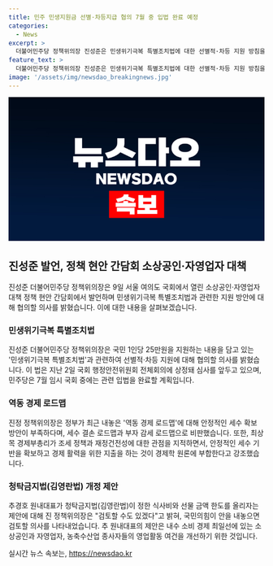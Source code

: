 ```yaml
---
title: 민주 민생지원금 선별·차등지급 협의 7월 중 입법 완료 예정
categories:
  - News
excerpt: >
  더불어민주당 정책위의장 진성준은 민생위기극복 특별조치법에 대한 선별적·차등 지원 방침을 열어두며 정부와의 협의를 강조했다. 또한, 역동 경제 로드맵에 대해 세수 확보 방안 부재를 지적하고, 국민의힘 추경호 원내대표의 청탁금지법 개정안에 대해 유연한 입장을 보였다. 이로써 소상공인과 자영업자 대책을 위한 협의를 강조하며 당의 입장을 대변하고 있다.
feature_text: >
  더불어민주당 정책위의장 진성준은 민생위기극복 특별조치법에 대한 선별적·차등 지원 방침을 열어두며 정부와의 협의를 강조했다. 또한, 역동 경제 로드맵에 대해 세수 확보 방안 부재를 지적하고, 국민의힘 추경호 원내대표의 청탁금지법 개정안에 대해 유연한 입장을 보였다. 이로써 소상공인과 자영업자 대책을 위한 협의를 강조하며 당의 입장을 대변하고 있다.
image: '/assets/img/newsdao_breakingnews.jpg'
---
```


<p><img src="/assets/img/newsdao_breakingnews.jpg" alt="ontimetimes 속보" /></p>

<h2 data-ke-size="size26">진성준 발언, 정책 현안 간담회 소상공인·자영업자 대책</h2>

<p data-ke-size="size16">진성준 더불어민주당 정책위의장은 9일 서울 여의도 국회에서 열린 소상공인·자영업자 대책 정책 현안 간담회에서 발언하며 민생위기극복 특별조치법과 관련한 지원 방안에 대해 협의할 의사를 밝혔습니다. 이에 대한 내용을 살펴보겠습니다.</p>

<h3 data-ke-size="size24">민생위기극복 특별조치법</h3>

<p data-ke-size="size16">진성준 더불어민주당 정책위의장은 국민 1인당 25만원을 지원하는 내용을 담고 있는 '민생위기극복 특별조치법'과 관련하여 선별적·차등 지원에 대해 협의할 의사를 밝혔습니다. 이 법은 지난 2일 국회 행정안전위원회 전체회의에 상정돼 심사를 앞두고 있으며, 민주당은 7월 임시 국회 중에는 관련 입법을 완료할 계획입니다.</p>

<h3 data-ke-size="size24">역동 경제 로드맵</h3>

<p data-ke-size="size16">진정 정책위의장은 정부가 최근 내놓은 '역동 경제 로드맵'에 대해 안정적인 세수 확보 방안이 부족하다며, 세수 결손 로드맵과 부자 감세 로드맵으로 비판했습니다. 또한, 최상목 경제부총리가 조세 정책과 재정건전성에 대한 관점을 지적하면서, 안정적인 세수 기반을 확보하고 경제 활력을 위한 지출을 하는 것이 경제학 원론에 부합한다고 강조했습니다.</p>

<h3 data-ke-size="size24">청탁금지법(김영란법) 개정 제안</h3>

<p data-ke-size="size16">추경호 원내대표가 청탁금지법(김영란법)이 정한 식사비와 선물 금액 한도를 올리자는 제안에 대해 진 정책위의장은 "검토할 수도 있겠다"고 밝혀, 국민의힘이 안을 내놓으면 검토할 의사를 나타내었습니다. 추 원내대표의 제안은 내수 소비 경제 최일선에 있는 소상공인과 자영업자, 농축수산업 종사자들의 영업활동 여건을 개선하기 위한 것입니다.</p>
실시간 뉴스 속보는, <a href="https://newsdao.kr" rel="dofollow">https://newsdao.kr</a>



